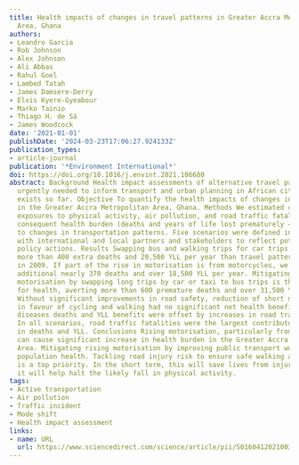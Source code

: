 ```yaml
---
title: Health impacts of changes in travel patterns in Greater Accra Metropolitan
  Area, Ghana
authors:
- Leandro Garcia
- Rob Johnson
- Alex Johnson
- Ali Abbas
- Rahul Goel
- Lambed Tatah
- James Damsere-Derry
- Elvis Kyere-Gyeabour
- Marko Tainio
- Thiago H. de Sá
- James Woodcock
date: '2021-01-01'
publishDate: '2024-03-23T17:06:27.924133Z'
publication_types:
- article-journal
publication: '*Environment International*'
doi: https://doi.org/10.1016/j.envint.2021.106680
abstract: Background Health impact assessments of alternative travel patterns are
  urgently needed to inform transport and urban planning in African cities, but none
  exists so far. Objective To quantify the health impacts of changes in travel patterns
  in the Greater Accra Metropolitan Area, Ghana. Methods We estimated changes to population
  exposures to physical activity, air pollution, and road traffic fatality risk and
  consequent health burden (deaths and years of life lost prematurely – YLL) in response
  to changes in transportation patterns. Five scenarios were defined in collaboration
  with international and local partners and stakeholders to reflect potential local
  policy actions. Results Swapping bus and walking trips for car trips can lead to
  more than 400 extra deaths and 20,500 YLL per year than travel patterns observed
  in 2009. If part of the rise in motorisation is from motorcycles, we estimated an
  additional nearly 370 deaths and over 18,500 YLL per year. Mitigating the rise in
  motorisation by swapping long trips by car or taxi to bus trips is the most beneficial
  for health, averting more than 600 premature deaths and over 31,500 YLL per year.
  Without significant improvements in road safety, reduction of short motorised trips
  in favour of cycling and walking had no significant net health benefits as non-communicable
  diseases deaths and YLL benefits were offset by increases in road traffic deaths.
  In all scenarios, road traffic fatalities were the largest contributor to changes
  in deaths and YLL. Conclusions Rising motorisation, particularly from motorcycles,
  can cause significant increase in health burden in the Greater Accra Metropolitan
  Area. Mitigating rising motorisation by improving public transport would benefit
  population health. Tackling road injury risk to ensure safe walking and cycling
  is a top priority. In the short term, this will save lives from injury. Longer term
  it will help halt the likely fall in physical activity.
tags:
- Active transportation
- Air pollution
- Traffic incident
- Mode shift
- Health impact assessment
links:
- name: URL
  url: https://www.sciencedirect.com/science/article/pii/S0160412021003056
---
```

